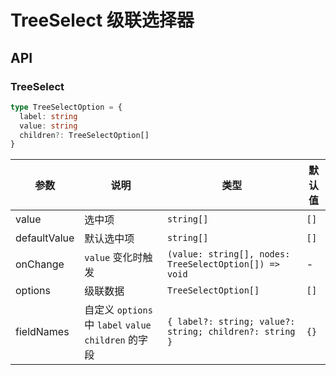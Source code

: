 # TreeSelect 级联选择器

<code src="./demos/demo1.tsx"></code>

## API

### TreeSelect

```typescript | pure
type TreeSelectOption = {
  label: string
  value: string
  children?: TreeSelectOption[]
}
```

| 参数         | 说明                                                  | 类型                                                    | 默认值 |
| ------------ | ----------------------------------------------------- | ------------------------------------------------------- | ------ |
| value        | 选中项                                                | `string[]`                                              | `[]`   |
| defaultValue | 默认选中项                                            | `string[]`                                              | `[]`   |
| onChange     | `value` 变化时触发                                    | `(value: string[], nodes: TreeSelectOption[]) => void`  | -      |
| options      | 级联数据                                              | `TreeSelectOption[]`                                    | `[]`   |
| fieldNames   | 自定义 `options` 中 `label` `value` `children` 的字段 | `{ label?: string; value?: string; children?: string }` | `{}`   |

